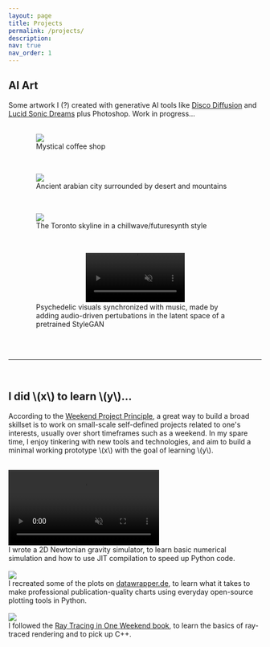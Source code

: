 ```yaml
---
layout: page
title: Projects
permalink: /projects/
description:
nav: true
nav_order: 1
---
```


<h2>AI Art</h2>
Some artwork I (?) created with generative AI tools like <a href="https://github.com/alembics/disco-diffusion">Disco Diffusion</a> and <a href="https://github.com/mikaelalafriz/lucid-sonic-dreams">Lucid Sonic Dreams</a> plus Photoshop. Work in progress...
<br>
<br>

<div class="card mt-3">
<div style="margin-top:3%; margin-left:3%; margin-right:3%">
    <figure>
      <img class="img-fluid z-depth-1 rounded" src="{{site.baseurl}}/assets/img/cafe_upscaled.png">
      <figcaption>Mystical coffee shop</figcaption>
    </figure>
</div>
</div>
<br>

<div class="card mt-3">
<div style="margin-top:3%; margin-left:3%; margin-right:3%">
    <figure>
      <img class="img-fluid z-depth-1 rounded" src="{{site.baseurl}}/assets/img/arabia_upscaled.png">
      <figcaption>Ancient arabian city surrounded by desert and mountains</figcaption>
    </figure>
</div>
</div>
<br>

<div class="card mt-3">
<div style="margin-top:3%; margin-left:3%; margin-right:3%">
    <figure>
      <img class="img-fluid z-depth-1 rounded" src="{{site.baseurl}}/assets/img/toronto_upscaled.png">
      <figcaption>The Toronto skyline in a chillwave/futuresynth style</figcaption>
    </figure>
</div>
</div>
<br>

<div class="card mt-3">
<div style="margin-top:3%; margin-left:3%; margin-right:3%">
    <figure>
      <center>
        <video class="img-fluid z-depth-1 rounded" id="videoElement" autoplay="autoplay" loop=true muted width="50%" >
          <source src="{{site.baseurl}}/assets/vid/to_the_moon.mp4" type="video/mp4">
        </video>
      </center>
      <figcaption>Psychedelic visuals synchronized with music, made by adding audio-driven pertubations in the latent space of a pretrained StyleGAN</figcaption>
    </figure>
</div>
</div>
<br>

<script type="text/javascript">
    (function(window) {
        function setupVideo()
        {
            var v = document.getElementById('videoElement');
            v.addEventListener('mouseover', function() { this.controls = true; }, false);
            v.addEventListener('mouseout', function() { this.controls = false; }, false);
        }

        window.addEventListener('load', setupVideo, false);
    })(window);
</script>


<!-- ----------------------------------------------------------------------------- -->
<br>
<hr>
<br>
<!-- ----------------------------------------------------------------------------- -->

<h2>I did \(x\) to learn \(y\)...</h2>
<p>According to the <a href="https://towardsdatascience.com/want-a-data-science-job-use-the-weekend-project-principle-to-get-it-a86ba2da514f">Weekend Project Principle</a>, a great way to build a broad skillset is to work on small-scale self-defined projects related to one's interests, usually over short timeframes such as a weekend. In my spare time, I enjoy tinkering with new tools and technologies, and aim to build a minimal working prototype \(x\) with the goal of learning \(y\).</p>
<br>


<div class="card mt-3">
<div class="p-3">
<div>
  <div class="row">
  <div class="col-sm-4">
    <video class="img-fluid z-depth-1 rounded" autoplay="autoplay" loop=true muted>
      <source src="{{site.baseurl}}/assets/vid/gravity.mp4" type="video/mp4">
    </video>
  </div>
  <div class="col-sm-8">
    I wrote a 2D Newtonian gravity simulator, to learn basic numerical simulation and how to use JIT compilation to speed up Python code.
  </div>
</div>
</div>
</div>
</div>
<br>


<div class="card mt-3">
<div class="p-3">
<div>
  <div class="row">
  <div class="col-sm-4">
    <img class="img-fluid z-depth-1 rounded" src="{{site.baseurl}}/assets/img/bar_chart.png">
  </div>
  <div class="col-sm-8">
    I recreated some of the plots on <a href="https://www.datawrapper.de/">datawrapper.de</a>, to learn what it takes to make professional publication-quality charts using everyday open-source plotting tools in Python.
  </div>
</div>
</div>
</div>
</div>
<br>


<div class="card mt-3">
<div class="p-3">
<div>
  <div class="row">
  <div class="col-sm-4">
    <img class="img-fluid z-depth-1 rounded" src="{{site.baseurl}}/assets/img/simple_scene.png">
  </div>
  <div class="col-sm-8">
    I followed the <a href="https://raytracing.github.io/books/RayTracingInOneWeekend.html">Ray Tracing in One Weekend book</a>, to learn the basics of ray-traced rendering and to pick up C++.
  </div>
</div>
</div>
</div>
</div>
<br>




